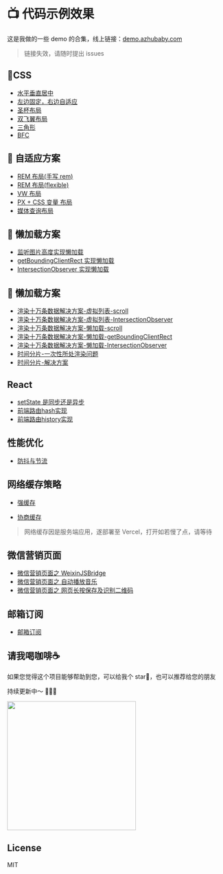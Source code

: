 # 📺 代码示例效果

这是我做的一些 demo 的合集，线上链接：[demo.azhubaby.com](https://demo.azhubaby.com)

> 链接失效，请随时提出 issues

## 📌CSS

- [水平垂直居中](https://demo.azhubaby.com/水平垂直居中.html)
- [左边固定，右边自适应](https://demo.azhubaby.com/左边固定，右边自适应.html)
- [圣杯布局](https://demo.azhubaby.com/圣杯布局与双飞翼布局/圣杯布局/index.html)
- [双飞翼布局](https://demo.azhubaby.com/圣杯布局与双飞翼布局/双飞翼布局/index.html)
- [三角形](https://demo.azhubaby.com/三角形.html)
- [BFC](https://demo.azhubaby.com/BFC.html)

## 📌 自适应方案

- [REM 布局(手写 rem)](https://demo.azhubaby.com/自适应方案/rem/index.html)
- [REM 布局(flexible)](https://demo.azhubaby.com/自适应方案/flexible/index.html)
- [VW 布局](https://demo.azhubaby.com/自适应方案/vw/index.html)
- [PX + CSS 变量 布局](https://demo.azhubaby.com/自适应方案/px/index.html)
- [媒体查询布局](https://demo.azhubaby.com/自适应方案/media/index.html)

## 📌 懒加载方案

- [监听图片高度实现懒加载](https://demo.azhubaby.com/懒加载/index.html)
- [getBoundingClientRect 实现懒加载](https://demo.azhubaby.com/懒加载/getBoundingClientRect.html)
- [IntersectionObserver 实现懒加载](https://demo.azhubaby.com/懒加载/observer.html)

## 📌 懒加载方案

- [渲染十万条数据解决方案-虚拟列表-scroll](https://demo.azhubaby.com/渲染十万条数据解决方案/虚拟列表/scroll/index.html)
- [渲染十万条数据解决方案-虚拟列表-IntersectionObserver](https://demo.azhubaby.com/渲染十万条数据解决方案/懒加载/IntersectionObserver/index.html)
- [渲染十万条数据解决方案-懒加载-scroll](https://demo.azhubaby.com/渲染十万条数据解决方案/懒加载/scroll/index.html)
- [渲染十万条数据解决方案-懒加载-getBoundingClientRect](https://demo.azhubaby.com/渲染十万条数据解决方案/懒加载/getBoundingClientRect/index.html)
- [渲染十万条数据解决方案-懒加载-IntersectionObserver](https://demo.azhubaby.com/渲染十万条数据解决方案/懒加载/IntersectionObserver/index.html)
- [时间分片-一次性所处渲染问题](https://demo.azhubaby.com/渲染十万条数据解决方案/时间分片/index.html)
- [时间分片-解决方案](https://demo.azhubaby.com/渲染十万条数据解决方案/时间分片/requestAnimationFrame.html)

## React

- [setState 是同步还是异步](https://demo.azhubaby.com/setState是同步还是异步/build/index.html)
- [前端路由hash实现](https://demo.azhubaby.com/hash&history/hash.html)
- [前端路由history实现](https://demo.azhubaby.com/hash&history/history.html)

## 性能优化

- [防抖与节流](https://demo.azhubaby.com/防抖与节流/index.html)

## 网络缓存策略

- [强缓存](https://strong-cache.vercel.app/)

- [协商缓存](https://negotiate-cache.vercel.app/)

> 网络缓存因是服务端应用，遂部署至 Vercel，打开如若慢了点，请等待

## 微信营销页面

- [微信营销页面之 WeixinJSBridge](https://demo.azhubaby.com/WeChat/WeixinJSBridge.html)
- [微信营销页面之 自动播放音乐](https://demo.azhubaby.com/WeChat/自动播放音乐.html)
- [微信营销页面之 网页长按保存及识别二维码](https://demo.azhubaby.com/WeChat/canvas-snapshot/index.html)


## 邮箱订阅

- [邮箱订阅](https://demo.azhubaby.com/邮箱订阅/index.html)


## 请我喝咖啡☕️

如果您觉得这个项目能够帮助到您，可以给我个 star🌟，也可以推荐给您的朋友

持续更新中～ 🚀🚀🚀

<img src="https://s2.loli.net/2022/10/09/31kvp8HRJuoBCfc.jpg" height="300px" width="300px" />

## License
MIT
